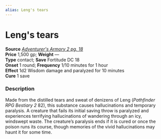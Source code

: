 ```yaml
---
alias: Leng's tears
---
```


# Leng's tears

**Source** [_Adventurer's Armory 2 pg. 18_](http://paizo.com/products/btpy9q01?Pathfinder-Player-Companion-Adventurers-Armory-2)  
**Price** 1,500 gp; **Weight** —  
**Type** contact; **Save** Fortitude DC 18  
**Onset** 1 round; **Frequency** 1/10 minutes for 1 hour  
**Effect** 1d2 Wisdom damage and paralyzed for 10 minutes  
**Cure** 1 save

### Description

Made from the distilled tears and sweat of denizens of Leng (_Pathfinder RPG Bestiary 2_ 82), this substance causes hallucinations and temporary paralysis. A creature that fails its initial saving throw is paralyzed and experiences terrifying hallucinations of wandering through an icy, windswept waste. The creature’s paralysis ends if it is cured or once the poison runs its course, though memories of the vivid hallucinations may haunt it for some time.
